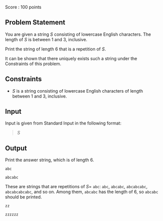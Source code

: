 Score : $100$ points

## Problem Statement

You are given a string $S$ consisting of lowercase English characters.
The length of $S$ is between $1$ and $3$, inclusive.

Print the string of length $6$ that is a repetition of $S$.

It can be shown that there uniquely exists such a string under the Constraints of this problem.

## Constraints

- $S$ is a string consisting of lowercase English characters of length between $1$ and $3$, inclusive.

## Input

Input is given from Standard Input in the following format:

> $S$

## Output

Print the answer string, which is of length $6$.

```input1
abc
```

```output1
abcabc
```

These are strings that are repetitions of $S =$ `abc`: `abc`, `abcabc`, `abcabcabc`, `abcabcabcabc`, and so on.
Among them, `abcabc` has the length of $6$, so `abcabc` should be printed.

```input2
zz
```

```output2
zzzzzz
```